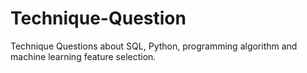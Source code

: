 # Technique-Question

Technique Questions about SQL, Python, programming algorithm and machine learning feature selection.
